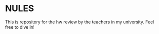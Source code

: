 # NULES
This is repository for the hw review by the teachers in my university. Feel free to dive in!
